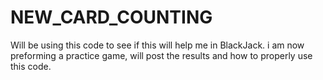 # NEW_CARD_COUNTING
Will be using this code to see if this will help me in BlackJack. i am now preforming a practice game,
will post the results and how to properly use this code.